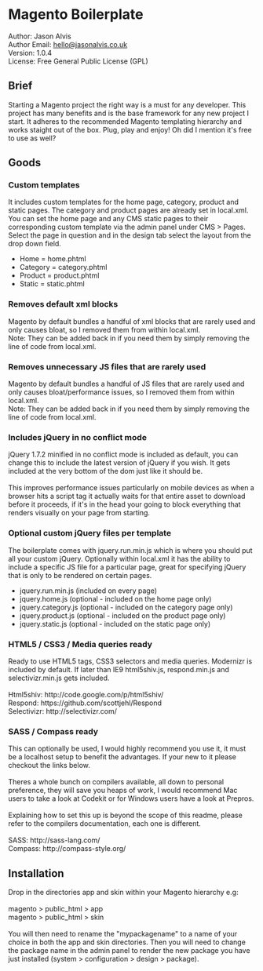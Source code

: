 <h1>Magento Boilerplate</h1>

Author: Jason Alvis<br />
Author Email: hello@jasonalvis.co.uk<br />
Version: 1.0.4<br />
License: Free General Public License (GPL)<br />

<h2>Brief</h2>
Starting a Magento project the right way is a must for any developer. This project has many benefits and is the base framework for any new project I start. It adheres to the recommended Magento templating hierarchy and works staight out of the box. Plug, play and enjoy! Oh did I mention it's free to use as well?

<h2>Goods</h2>

<h3>Custom templates</h3>
It includes custom templates for the home page, category, product and static pages. The category and product pages are already set in local.xml. You can set the home page and any CMS static pages to their corresponding custom template via the admin panel under CMS > Pages. Select the page in question and in the design tab select the layout from the drop down field.
<ul>
<li>Home = home.phtml</li>
<li>Category = category.phtml</li>
<li>Product = product.phtml</li>
<li>Static = static.phtml</li>
</ul>

<h3>Removes default xml blocks</h3>
Magento by default bundles a handful of xml blocks that are rarely used and only causes bloat, so I removed them from within local.xml.<br />
Note: They can be added back in if you need them by simply removing the line of code from local.xml.

<h3>Removes unnecessary JS files that are rarely used</h3>
Magento by default bundles a handful of JS files that are rarely used and only causes bloat/performance issues, so I removed them from within local.xml.<br />
Note: They can be added back in if you need them by simply removing the line of code from local.xml.

<h3>Includes jQuery in no conflict mode</h3>
jQuery 1.7.2 minified in no conflict mode is included as default, you can change this to include the latest version of jQuery if you wish. It gets included at the very bottom of the dom just like it should be.<br /><br />
This improves performance issues particularly on mobile devices as when a browser hits a script tag it actually waits for that entire asset to download before it proceeds, if it's in the head your going to block everything that renders visually on your page from starting.

<h3>Optional custom jQuery files per template</h3>
The boilerplate comes with jquery.run.min.js which is where you should put all your custom jQuery. Optionally within local.xml it has the ability to include a specific JS file for a particular page, great for specifying jQuery that is only to be rendered on certain pages.
<ul>
<li>jquery.run.min.js (included on every page)</li>
<li>jquery.home.js (optional - included on the home page only)</li>
<li>jquery.category.js (optional - included on the category page only)</li>
<li>jquery.product.js (optional - included on the product page only)</li>
<li>jquery.static.js (optional - included on the static page only)</li>
</ul>

<h3>HTML5 / CSS3 / Media queries ready</h3>
Ready to use HTML5 tags, CSS3 selectors and media queries. Modernizr is included by default. If later than IE9 html5shiv.js, respond.min.js and selectivizr.min.js gets included.<br /><br />
Html5shiv: http://code.google.com/p/html5shiv/<br />
Respond: https://github.com/scottjehl/Respond<br />
Selectivizr: http://selectivizr.com/

<h3>SASS / Compass ready</h3>
This can optionally be used, I would highly recommend you use it, it must be a localhost setup to benefit the advantages. If your new to it please checkout the links below.<br /><br />
Theres a whole bunch on compilers available, all down to personal preference, they will save you heaps of work, I would recommend Mac users to take a look at Codekit or for Windows users have a look at Prepros.<br /><br />
Explaining how to set this up is beyond the scope of this readme, please refer to the compilers documentation, each one is different.<br /><br />
SASS: http://sass-lang.com/<br />
Compass: http://compass-style.org/

<h2>Installation</h2>
Drop in the directories app and skin within your Magento hierarchy e.g:<br /><br />
magento > public_html > app<br />
magento > public_html > skin<br /><br />
You will then need to rename the "mypackagename" to a name of your choice in both the app and skin directories. Then you will need to change the package name in the admin panel to render the new package you have just installed (system > configuration > design > package).
